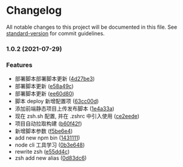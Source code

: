 # Changelog

All notable changes to this project will be documented in this file. See [standard-version](https://github.com/conventional-changelog/standard-version) for commit guidelines.

### 1.0.2 (2021-07-29)


### Features

* 部署脚本部署脚本更新 ([4d27be3](https://github.com/qianyin925/script/commit/4d27be3cba01efe0d746b8861a26cc41a120219e))
* 部署脚本更新 ([e58a49c](https://github.com/qianyin925/script/commit/e58a49c57b5e2dbc2cd69c705bccfb3382a11273))
* 部署脚本更新 ([ee60d80](https://github.com/qianyin925/script/commit/ee60d807d5d46a39e2e67855f6513e1abd94a375))
* 脚本 deploy 新增配置项 ([63cc00d](https://github.com/qianyin925/script/commit/63cc00d53ae1ac415ed69e2e3f8efe2da8d29271))
* 添加前端静态项目上传发布脚本 ([1e4a33a](https://github.com/qianyin925/script/commit/1e4a33a22a3bcc59b351323689e4d3ffb5388aa1))
* 现在 zsh.sh 配置, 并在 .zshrc 中引入使用 ([ce2eede](https://github.com/qianyin925/script/commit/ce2eede3cc87046ad4a891ac77f37ce68c476069))
* 项目自动拉取构建 ([b60f42f](https://github.com/qianyin925/script/commit/b60f42f19ca680a1a45fe6495292f83914ad4f64))
* 新增脚本参数 ([f5be6e4](https://github.com/qianyin925/script/commit/f5be6e4f9d0134a70335f201050ae9967cb071ea))
* add new npm bin ([1431111](https://github.com/qianyin925/script/commit/14311113ed4080845e009fcd638f79310b339f32))
* node cli 工具学习 ([0b3e648](https://github.com/qianyin925/script/commit/0b3e648a27dc23f816ef22ea1c9fd740583bfd13))
* rewrite zsh ([e55dd4c](https://github.com/qianyin925/script/commit/e55dd4c4d622c109eafa6d49e2a84b5d9dc6b2d8))
* zsh add new alias ([0d83dc6](https://github.com/qianyin925/script/commit/0d83dc643a8f12dd873ba06f6565cb5500037419))
